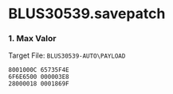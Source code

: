 # BLUS30539.savepatch

### 1. Max Valor

Target File: `BLUS30539-AUTO\PAYLOAD`

```
8001000C 65735F4E
6F6E6500 000003E8
28000018 0001869F
```

